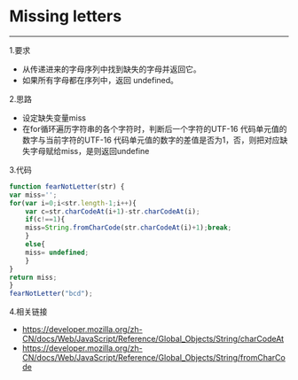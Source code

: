 # Missing letters

---
1.要求

- 从传递进来的字母序列中找到缺失的字母并返回它。
- 如果所有字母都在序列中，返回 undefined。

2.思路

- 设定缺失变量miss
- 在for循环遍历字符串的各个字符时，判断后一个字符的UTF-16 代码单元值的数字与当前字符的UTF-16 代码单元值的数字的差值是否为1，否，则把对应缺失字母赋给miss，是则返回undefine

3.代码

```javascript  
function fearNotLetter(str) {
var miss='';
for(var i=0;i<str.length-1;i++){
    var c=str.charCodeAt(i+1)-str.charCodeAt(i);
    if(c!==1){
    miss=String.fromCharCode(str.charCodeAt(i)+1);break;
    }
    else{
    miss= undefined;
    }
}
return miss;
}
fearNotLetter("bcd");
```

4.相关链接

- https://developer.mozilla.org/zh-CN/docs/Web/JavaScript/Reference/Global_Objects/String/charCodeAt
- https://developer.mozilla.org/zh-CN/docs/Web/JavaScript/Reference/Global_Objects/String/fromCharCode